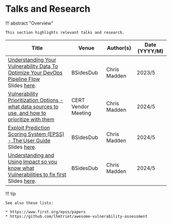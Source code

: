 # Talks and Research

!!! abstract "Overview"
    
    This section highlights relevant talks and research.


| **Title**                                                                                        | **Venue**           | **Author(s)** | **Date** (YYYY/M) |
|--------------------------------------------------------------------------------------------------|---------------------|---------------|-------------------|
| [Understanding Your Vulnerability Data To Optimize Your DevOps Pipeline Flow](https://www.youtube.com/watch?v=oMZN810xfck)<br> Slides [here](./docs/Chris_Madden_Understanding_Your_Vulnerability_Data.pdf).                      | BSidesDub           | Chris Madden  | 2023/5            |
| [Vulnerability Prioritization Options - what data sources to use, and how to prioritize with them](https://www.linkedin.com/feed/update/urn:li:activity:7193541962480635904/) | CERT Vendor Meeting | Chris Madden  | 2024/5            |
| [Exploit Prediction Scoring System (EPSS) - The User Guide](https://www.youtube.com/watch?v=kNJuNXzo6ew)  <br> Slides [here](./docs/BSides2024_EPSS_User_Guide_v100.pdf).                                      | BSidesDub           | Chris Madden  | 2024/5            |
| [Understanding and Using Impact so you know what Vulnerabilities to fix first](https://www.youtube.com/watch?v=kNJuNXzo6ew)<br> Slides [here](./docs/BSides2024_CVEClassifier_v100.pdf).                 | BSidesDub           | Chris Madden  | 2024/5            |



!!! tip

    See also these lists:

    * https://www.first.org/epss/papers
    * https://github.com/lhmtriet/awesome-vulnerability-assessment